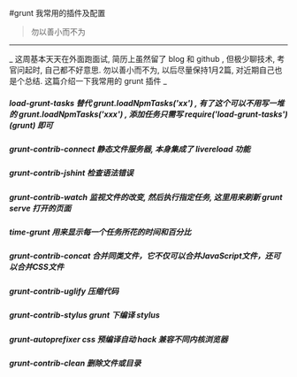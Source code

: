 #grunt 我常用的插件及配置

> 勿以善小而不为

---

_ 这周基本天天在外面跑面试, 简历上虽然留了 blog 和 github , 但极少聊技术, 考官问起时, 自己都不好意思. 勿以善小而不为, 以后尽量保持1月2篇, 对近期自己也是个总结. 这篇介绍一下我常用的 grunt 插件 _

##### load-grunt-tasks 替代 grunt.loadNpmTasks('xx') , 有了这个可以不用写一堆的 grunt.loadNpmTasks('xxx') , 添加任务只需写 require('load-grunt-tasks')(grunt) 即可

##### grunt-contrib-connect 静态文件服务器, 本身集成了 livereload 功能

##### grunt-contrib-jshint 检查语法错误

##### grunt-contrib-watch 监视文件的改变, 然后执行指定任务, 这里用来刷新 grunt serve 打开的页面

##### time-grunt 用来显示每一个任务所花的时间和百分比

##### grunt-contrib-concat 合并同类文件，它不仅可以合并JavaScript文件，还可以合并CSS文件

##### grunt-contrib-uglify 压缩代码

##### grunt-contrib-stylus grunt 下编译 stylus

##### grunt-autoprefixer css 预编译自动 hack 兼容不同内核浏览器

##### grunt-contrib-clean 删除文件或目录
